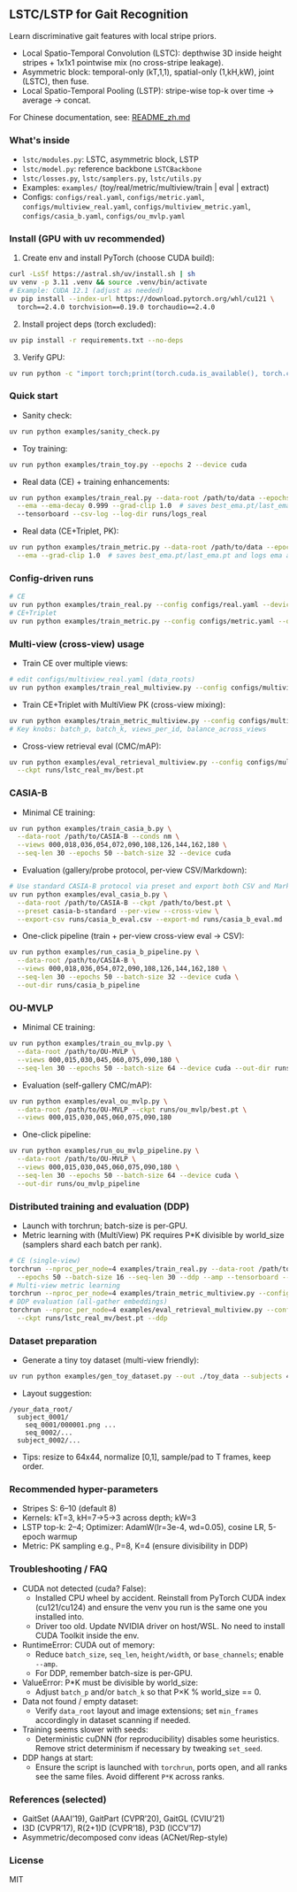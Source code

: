 ## LSTC/LSTP for Gait Recognition

Learn discriminative gait features with local stripe priors.
- Local Spatio-Temporal Convolution (LSTC): depthwise 3D inside height stripes + 1x1x1 pointwise mix (no cross-stripe leakage).
- Asymmetric block: temporal-only (kT,1,1), spatial-only (1,kH,kW), joint (LSTC), then fuse.
- Local Spatio-Temporal Pooling (LSTP): stripe-wise top-k over time → average → concat.

For Chinese documentation, see: [README_zh.md](README_zh.md)

### What's inside
- `lstc/modules.py`: LSTC, asymmetric block, LSTP
- `lstc/model.py`: reference backbone `LSTCBackbone`
- `lstc/losses.py`, `lstc/samplers.py`, `lstc/utils.py`
- Examples: `examples/` (toy/real/metric/multiview/train | eval | extract)
- Configs: `configs/real.yaml`, `configs/metric.yaml`, `configs/multiview_real.yaml`, `configs/multiview_metric.yaml`, `configs/casia_b.yaml`, `configs/ou_mvlp.yaml`

### Install (GPU with uv recommended)
1) Create env and install PyTorch (choose CUDA build):
```bash
curl -LsSf https://astral.sh/uv/install.sh | sh
uv venv -p 3.11 .venv && source .venv/bin/activate
# Example: CUDA 12.1 (adjust as needed)
uv pip install --index-url https://download.pytorch.org/whl/cu121 \
  torch==2.4.0 torchvision==0.19.0 torchaudio==2.4.0
```
2) Install project deps (torch excluded):
```bash
uv pip install -r requirements.txt --no-deps
```
3) Verify GPU:
```bash
uv run python -c "import torch;print(torch.cuda.is_available(), torch.cuda.device_count())"
```

### Quick start
- Sanity check:
```bash
uv run python examples/sanity_check.py
```
- Toy training:
```bash
uv run python examples/train_toy.py --epochs 2 --device cuda
```
- Real data (CE) + training enhancements:
```bash
uv run python examples/train_real.py --data-root /path/to/data --epochs 50 --batch-size 32 --seq-len 30 --device cuda --amp \
  --ema --ema-decay 0.999 --grad-clip 1.0  # saves best_ema.pt/last_ema.pt and logs ema acc \
  --tensorboard --csv-log --log-dir runs/logs_real
```
- Real data (CE+Triplet, PK):
```bash
uv run python examples/train_metric.py --data-root /path/to/data --epochs 50 --batch-p 8 --batch-k 4 --seq-len 30 --device cuda --amp \
  --ema --grad-clip 1.0  # saves best_ema.pt/last_ema.pt and logs ema acc
```

### Config-driven runs
```bash
# CE
uv run python examples/train_real.py --config configs/real.yaml --device cuda
# CE+Triplet
uv run python examples/train_metric.py --config configs/metric.yaml --device cuda
```

### Multi-view (cross-view) usage
- Train CE over multiple views:
```bash
# edit configs/multiview_real.yaml (data_roots)
uv run python examples/train_real_multiview.py --config configs/multiview_real.yaml
```
- Train CE+Triplet with MultiView PK (cross-view mixing):
```bash
uv run python examples/train_metric_multiview.py --config configs/multiview_metric.yaml
# Key knobs: batch_p, batch_k, views_per_id, balance_across_views
```
- Cross-view retrieval eval (CMC/mAP):
```bash
uv run python examples/eval_retrieval_multiview.py --config configs/multiview_real.yaml \
  --ckpt runs/lstc_real_mv/best.pt
```

### CASIA-B
- Minimal CE training:
```bash
uv run python examples/train_casia_b.py \
  --data-root /path/to/CASIA-B --conds nm \
  --views 000,018,036,054,072,090,108,126,144,162,180 \
  --seq-len 30 --epochs 50 --batch-size 32 --device cuda
```
- Evaluation (gallery/probe protocol, per-view CSV/Markdown):
```bash
# Use standard CASIA-B protocol via preset and export both CSV and Markdown
uv run python examples/eval_casia_b.py \
  --data-root /path/to/CASIA-B --ckpt /path/to/best.pt \
  --preset casia-b-standard --per-view --cross-view \
  --export-csv runs/casia_b_eval.csv --export-md runs/casia_b_eval.md
```
- One-click pipeline (train + per-view cross-view eval → CSV):
```bash
uv run python examples/run_casia_b_pipeline.py \
  --data-root /path/to/CASIA-B \
  --views 000,018,036,054,072,090,108,126,144,162,180 \
  --seq-len 30 --epochs 50 --batch-size 32 --device cuda \
  --out-dir runs/casia_b_pipeline
```

### OU-MVLP
- Minimal CE training:
```bash
uv run python examples/train_ou_mvlp.py \
  --data-root /path/to/OU-MVLP \
  --views 000,015,030,045,060,075,090,180 \
  --seq-len 30 --epochs 50 --batch-size 64 --device cuda --out-dir runs/ou_mvlp
```
- Evaluation (self-gallery CMC/mAP):
```bash
uv run python examples/eval_ou_mvlp.py \
  --data-root /path/to/OU-MVLP --ckpt runs/ou_mvlp/best.pt \
  --views 000,015,030,045,060,075,090,180
```
- One-click pipeline:
```bash
uv run python examples/run_ou_mvlp_pipeline.py \
  --data-root /path/to/OU-MVLP \
  --views 000,015,030,045,060,075,090,180 \
  --seq-len 30 --epochs 50 --batch-size 64 --device cuda \
  --out-dir runs/ou_mvlp_pipeline
```

### Distributed training and evaluation (DDP)
- Launch with torchrun; batch-size is per-GPU.
- Metric learning with (MultiView) PK requires P*K divisible by world_size (samplers shard each batch per rank).
```bash
# CE (single-view)
torchrun --nproc_per_node=4 examples/train_real.py --data-root /path/to/data \
  --epochs 50 --batch-size 16 --seq-len 30 --ddp --amp --tensorboard --csv-log
# Multi-view metric learning
torchrun --nproc_per_node=4 examples/train_metric_multiview.py --config configs/multiview_metric.yaml --ddp
# DDP evaluation (all-gather embeddings)
torchrun --nproc_per_node=4 examples/eval_retrieval_multiview.py --config configs/multiview_real.yaml \
  --ckpt runs/lstc_real_mv/best.pt --ddp
```

### Dataset preparation
- Generate a tiny toy dataset (multi-view friendly):
```bash
uv run python examples/gen_toy_dataset.py --out ./toy_data --subjects 4 --seq-per-subject 3 --frames 20
```
- Layout suggestion:
```
/your_data_root/
  subject_0001/
    seq_0001/000001.png ...
    seq_0002/...
  subject_0002/...
```
- Tips: resize to 64x44, normalize [0,1], sample/pad to T frames, keep order.

### Recommended hyper-parameters
- Stripes S: 6–10 (default 8)
- Kernels: kT=3, kH=7→5→3 across depth; kW=3
- LSTP top-k: 2–4; Optimizer: AdamW(lr=3e-4, wd=0.05), cosine LR, 5-epoch warmup
- Metric: PK sampling e.g., P=8, K=4 (ensure divisibility in DDP)

### Troubleshooting / FAQ
- CUDA not detected (cuda? False):
  - Installed CPU wheel by accident. Reinstall from PyTorch CUDA index (cu121/cu124) and ensure the venv you run is the same one you installed into.
  - Driver too old. Update NVIDIA driver on host/WSL. No need to install CUDA Toolkit inside the env.
- RuntimeError: CUDA out of memory:
  - Reduce `batch_size`, `seq_len`, `height/width`, or `base_channels`; enable `--amp`.
  - For DDP, remember batch-size is per-GPU.
- ValueError: P*K must be divisible by world_size:
  - Adjust `batch_p` and/or `batch_k` so that P×K % world_size == 0.
- Data not found / empty dataset:
  - Verify `data_root` layout and image extensions; set `min_frames` accordingly in dataset scanning if needed.
- Training seems slower with seeds:
  - Deterministic cuDNN (for reproducibility) disables some heuristics. Remove strict determinism if necessary by tweaking `set_seed`.
- DDP hangs at start:
  - Ensure the script is launched with `torchrun`, ports open, and all ranks see the same files. Avoid different `P*K` across ranks.

### References (selected)
- GaitSet (AAAI’19), GaitPart (CVPR’20), GaitGL (CVIU’21)
- I3D (CVPR’17), R(2+1)D (CVPR’18), P3D (ICCV’17)
- Asymmetric/decomposed conv ideas (ACNet/Rep-style)

### License
MIT

